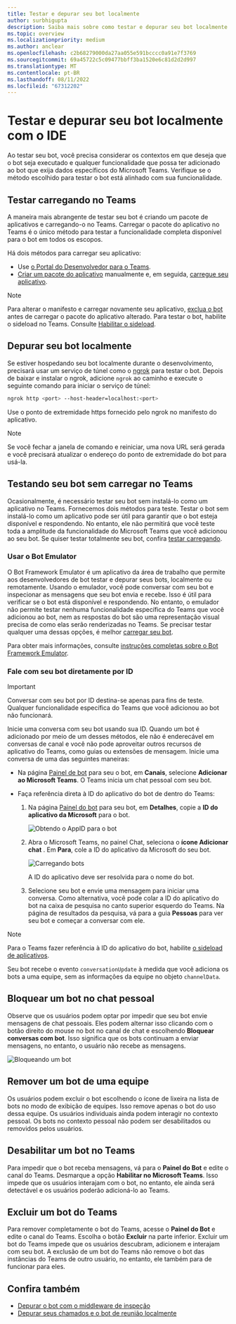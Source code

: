```yaml
---
title: Testar e depurar seu bot localmente
author: surbhigupta
description: Saiba mais sobre como testar e depurar seu bot localmente com um IDE no ambiente do Teams por meio de sideload e muito mais.
ms.topic: overview
ms.localizationpriority: medium
ms.author: anclear
ms.openlocfilehash: c2b68279000da27aa055e591bcccc0a91e7f3769
ms.sourcegitcommit: 69a45722c5c09477bbff3ba1520e6c81d2d2d997
ms.translationtype: MT
ms.contentlocale: pt-BR
ms.lasthandoff: 08/11/2022
ms.locfileid: "67312202"
---
```

# <a name="test-and-debug-your-bot-locally-with-ide"></a>Testar e depurar seu bot localmente com o IDE

Ao testar seu bot, você precisa considerar os contextos em que deseja que o bot seja executado e qualquer funcionalidade que possa ter adicionado ao bot que exija dados específicos do Microsoft Teams. Verifique se o método escolhido para testar o bot está alinhado com sua funcionalidade.

## <a name="test-by-uploading-to-teams"></a>Testar carregando no Teams

A maneira mais abrangente de testar seu bot é criando um pacote de aplicativos e carregando-o no Teams. Carregar o pacote do aplicativo no Teams é o único método para testar a funcionalidade completa disponível para o bot em todos os escopos.

Há dois métodos para carregar seu aplicativo:

* Use [o Portal do Desenvolvedor para o Teams](~/concepts/build-and-test/teams-developer-portal.md).
* [Criar um pacote do aplicativo](~/concepts/build-and-test/apps-package.md) manualmente e, em seguida, [carregue seu aplicativo](~/concepts/deploy-and-publish/apps-upload.md).

> [!NOTE]
> Para alterar o manifesto e carregar novamente seu aplicativo, [exclua o bot](#delete-a-bot-from-teams) antes de carregar o pacote do aplicativo alterado.
> Para testar o bot, habilite o sideload no Teams. Consulte [Habilitar o sideload](/microsoftteams/platform/concepts/build-and-test/prepare-your-o365-tenant#enable-custom-teams-apps-and-turn-on-custom-app-uploading).

## <a name="debug-your-bot-locally"></a>Depurar seu bot localmente

Se estiver hospedando seu bot localmente durante o desenvolvimento, precisará usar um serviço de túnel como o [ngrok](https://ngrok.com/) para testar o bot. Depois de baixar e instalar o ngrok, adicione `ngrok` ao caminho e execute o seguinte comando para iniciar o serviço de túnel:

```bash
ngrok http <port> --host-header=localhost:<port>
```

Use o ponto de extremidade https fornecido pelo ngrok no manifesto do aplicativo.

> [!NOTE]
> Se você fechar a janela de comando e reiniciar, uma nova URL será gerada e você precisará atualizar o endereço do ponto de extremidade do bot para usá-la.

## <a name="test-your-bot-without-uploading-to-teams"></a>Testando seu bot sem carregar no Teams

Ocasionalmente, é necessário testar seu bot sem instalá-lo como um aplicativo no Teams. Fornecemos dois métodos para teste. Testar o bot sem instalá-lo como um aplicativo pode ser útil para garantir que o bot esteja disponível e respondendo. No entanto, ele não permitirá que você teste toda a amplitude da funcionalidade do Microsoft Teams que você adicionou ao seu bot. Se quiser testar totalmente seu bot, confira [testar carregando](#test-by-uploading-to-teams).

### <a name="use-the-bot-emulator"></a>Usar o Bot Emulator

O Bot Framework Emulator é um aplicativo da área de trabalho que permite aos desenvolvedores de bot testar e depurar seus bots, localmente ou remotamente. Usando o emulador, você pode conversar com seu bot e inspecionar as mensagens que seu bot envia e recebe. Isso é útil para verificar se o bot está disponível e respondendo. No entanto, o emulador não permite testar nenhuma funcionalidade específica do Teams que você adicionou ao bot, nem as respostas do bot são uma representação visual precisa de como elas serão renderizadas no Teams. Se precisar testar qualquer uma dessas opções, é melhor [carregar seu bot](#test-by-uploading-to-teams).

Para obter mais informações, consulte [instruções completas sobre o Bot Framework Emulator](/azure/bot-service/bot-service-debug-emulator?view=azure-bot-service-4.0&preserve-view=true).

### <a name="talk-to-your-bot-directly-by-id"></a>Fale com seu bot diretamente por ID

> [!Important]
> Conversar com seu bot por ID destina-se apenas para fins de teste. Qualquer funcionalidade específica do Teams que você adicionou ao bot não funcionará.

Inicie uma conversa com seu bot usando sua ID. Quando um bot é adicionado por meio de um desses métodos, ele não é enderecável em conversas de canal e você não pode aproveitar outros recursos de aplicativo do Teams, como guias ou extensões de mensagem. Inicie uma conversa de uma das seguintes maneiras:

* Na página [Painel de bot](https://dev.botframework.com/bots) para seu o bot, em **Canais**, selecione **Adicionar ao Microsoft Teams**. O Teams inicia um chat pessoal com seu bot.

* Faça referência direta à ID do aplicativo do bot de dentro do Teams:
   1. Na página [Painel do bot](https://dev.botframework.com/bots) para seu bot, em **Detalhes**, copie a **ID do aplicativo da Microsoft** para o bot.
  
      ![Obtendo o AppID para o bot](~/assets/images/bots_appid_botframework.png)
  
   2. Abra o Microsoft Teams, no painel Chat, seleciona o **ícone Adicionar chat** . Em **Para**, cole a ID do aplicativo da Microsoft do seu bot.
  
      ![Carregando bots](~/assets/images/bots_uploading.png)

      A ID do aplicativo deve ser resolvida para o nome do bot.

   3. Selecione seu bot e envie uma mensagem para iniciar uma conversa.
      Como alternativa, você pode colar a ID do aplicativo do bot na caixa de pesquisa no canto superior esquerdo do Teams. Na página de resultados da pesquisa, vá para a guia **Pessoas** para ver seu bot e começar a conversar com ele.

> [!Note]
> Para o Teams fazer referência à ID do aplicativo do bot, habilite [o sideload de aplicativos](/microsoftteams/platform/concepts/build-and-test/prepare-your-o365-tenant#enable-custom-teams-apps-and-turn-on-custom-app-uploading).

Seu bot recebe o evento `conversationUpdate` à medida que você adiciona os bots a uma equipe, sem as informações da equipe no objeto `channelData`.

## <a name="block-a-bot-in-personal-chat"></a>Bloquear um bot no chat pessoal

Observe que os usuários podem optar por impedir que seu bot envie mensagens de chat pessoais. Eles podem alternar isso clicando com o botão direito do mouse no bot no canal de chat e escolhendo **Bloquear conversas com bot**. Isso significa que os bots continuam a enviar mensagens, no entanto, o usuário não recebe as mensagens.

![Bloqueando um bot](~/assets/images/bots/botdisable.png)

## <a name="remove-a-bot-from-a-team"></a>Remover um bot de uma equipe

Os usuários podem excluir o bot escolhendo o ícone de lixeira na lista de bots no modo de exibição de equipes. Isso remove apenas o bot do uso dessa equipe. Os usuários individuais ainda podem interagir no contexto pessoal. Os bots no contexto pessoal não podem ser desabilitados ou removidos pelos usuários.

## <a name="disable-a-bot-in-teams"></a>Desabilitar um bot no Teams

Para impedir que o bot receba mensagens, vá para o **Painel do Bot** e edite o canal do Teams. Desmarque a opção **Habilitar no Microsoft Teams**. Isso impede que os usuários interajam com o bot, no entanto, ele ainda será detectável e os usuários poderão adicioná-lo ao Teams.

## <a name="delete-a-bot-from-teams"></a>Excluir um bot do Teams

Para remover completamente o bot do Teams, acesse o **Painel do Bot** e edite o canal do Teams. Escolha o botão **Excluir** na parte inferior. Excluir um bot do Teams impede que os usuários descubram, adicionem e interajam com seu bot. A exclusão de um bot do Teams não remove o bot das instâncias do Teams de outro usuário, no entanto, ele também para de funcionar para eles.

## <a name="see-also"></a>Confira também

* [Depurar o bot com o middleware de inspeção](/azure/bot-service/bot-service-debug-inspection-middleware)
* [Depurar seus chamados e o bot de reunião localmente](~/bots/calls-and-meetings/debugging-local-testing-calling-meeting-bots.md)

